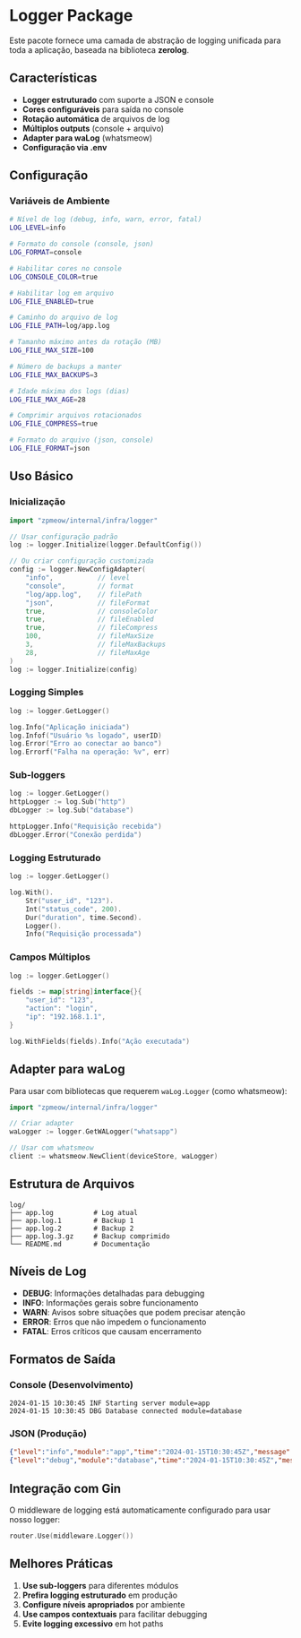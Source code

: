 # Logger Package

Este pacote fornece uma camada de abstração de logging unificada para toda a aplicação, baseada na biblioteca **zerolog**.

## Características

- **Logger estruturado** com suporte a JSON e console
- **Cores configuráveis** para saída no console
- **Rotação automática** de arquivos de log
- **Múltiplos outputs** (console + arquivo)
- **Adapter para waLog** (whatsmeow)
- **Configuração via .env**

## Configuração

### Variáveis de Ambiente

```bash
# Nível de log (debug, info, warn, error, fatal)
LOG_LEVEL=info

# Formato do console (console, json)
LOG_FORMAT=console

# Habilitar cores no console
LOG_CONSOLE_COLOR=true

# Habilitar log em arquivo
LOG_FILE_ENABLED=true

# Caminho do arquivo de log
LOG_FILE_PATH=log/app.log

# Tamanho máximo antes da rotação (MB)
LOG_FILE_MAX_SIZE=100

# Número de backups a manter
LOG_FILE_MAX_BACKUPS=3

# Idade máxima dos logs (dias)
LOG_FILE_MAX_AGE=28

# Comprimir arquivos rotacionados
LOG_FILE_COMPRESS=true

# Formato do arquivo (json, console)
LOG_FILE_FORMAT=json
```

## Uso Básico

### Inicialização

```go
import "zpmeow/internal/infra/logger"

// Usar configuração padrão
log := logger.Initialize(logger.DefaultConfig())

// Ou criar configuração customizada
config := logger.NewConfigAdapter(
    "info",           // level
    "console",        // format
    "log/app.log",    // filePath
    "json",           // fileFormat
    true,             // consoleColor
    true,             // fileEnabled
    true,             // fileCompress
    100,              // fileMaxSize
    3,                // fileMaxBackups
    28,               // fileMaxAge
)
log := logger.Initialize(config)
```

### Logging Simples

```go
log := logger.GetLogger()

log.Info("Aplicação iniciada")
log.Infof("Usuário %s logado", userID)
log.Error("Erro ao conectar ao banco")
log.Errorf("Falha na operação: %v", err)
```

### Sub-loggers

```go
log := logger.GetLogger()
httpLogger := log.Sub("http")
dbLogger := log.Sub("database")

httpLogger.Info("Requisição recebida")
dbLogger.Error("Conexão perdida")
```

### Logging Estruturado

```go
log := logger.GetLogger()

log.With().
    Str("user_id", "123").
    Int("status_code", 200).
    Dur("duration", time.Second).
    Logger().
    Info("Requisição processada")
```

### Campos Múltiplos

```go
log := logger.GetLogger()

fields := map[string]interface{}{
    "user_id": "123",
    "action": "login",
    "ip": "192.168.1.1",
}

log.WithFields(fields).Info("Ação executada")
```

## Adapter para waLog

Para usar com bibliotecas que requerem `waLog.Logger` (como whatsmeow):

```go
import "zpmeow/internal/infra/logger"

// Criar adapter
waLogger := logger.GetWALogger("whatsapp")

// Usar com whatsmeow
client := whatsmeow.NewClient(deviceStore, waLogger)
```

## Estrutura de Arquivos

```
log/
├── app.log          # Log atual
├── app.log.1        # Backup 1
├── app.log.2        # Backup 2
├── app.log.3.gz     # Backup comprimido
└── README.md        # Documentação
```

## Níveis de Log

- **DEBUG**: Informações detalhadas para debugging
- **INFO**: Informações gerais sobre funcionamento
- **WARN**: Avisos sobre situações que podem precisar atenção
- **ERROR**: Erros que não impedem o funcionamento
- **FATAL**: Erros críticos que causam encerramento

## Formatos de Saída

### Console (Desenvolvimento)
```
2024-01-15 10:30:45 INF Starting server module=app
2024-01-15 10:30:45 DBG Database connected module=database
```

### JSON (Produção)
```json
{"level":"info","module":"app","time":"2024-01-15T10:30:45Z","message":"Starting server"}
{"level":"debug","module":"database","time":"2024-01-15T10:30:45Z","message":"Database connected"}
```

## Integração com Gin

O middleware de logging está automaticamente configurado para usar nosso logger:

```go
router.Use(middleware.Logger())
```

## Melhores Práticas

1. **Use sub-loggers** para diferentes módulos
2. **Prefira logging estruturado** em produção
3. **Configure níveis apropriados** por ambiente
4. **Use campos contextuais** para facilitar debugging
5. **Evite logging excessivo** em hot paths

